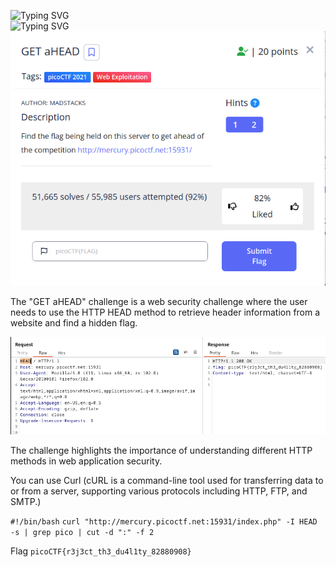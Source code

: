 ![Typing SVG](https://readme-typing-svg.herokuapp.com?font=Fira+Code&pause=1000&width=435&size=35&lines=GET+aHEAD)
<br>
![Typing SVG](https://readme-typing-svg.herokuapp.com?font=Fira+Code&weight=500&pause=1000&color=F70000&width=435&lines=Web+Exploitation)
![Challenge Description](Get-aHEAD.png)

The "GET aHEAD" challenge is a web security challenge where the user needs to use the HTTP HEAD method to retrieve header information from a website and find a hidden flag.

![file command](solution.png)

 The challenge highlights the importance of understanding different HTTP methods in web application security.
 
 You can use Curl (cURL is a command-line tool used for transferring data to or from a server, supporting various protocols including HTTP, FTP, and SMTP.)
 

 `#!/bin/bash`
`curl "http://mercury.picoctf.net:15931/index.php" -I HEAD -s | grep pico | cut -d ":" -f 2`


Flag
`picoCTF{r3j3ct_th3_du4l1ty_82880908}`
